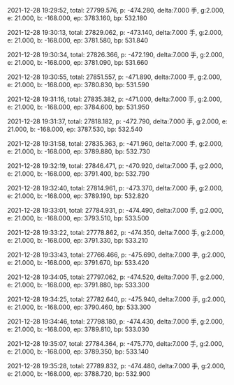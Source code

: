 2021-12-28 19:29:52, total: 27799.576, p: -474.280, delta:7.000 手, g:2.000, e: 21.000, b: -168.000, ep: 3783.160, bp: 532.180

2021-12-28 19:30:13, total: 27829.062, p: -473.140, delta:7.000 手, g:2.000, e: 21.000, b: -168.000, ep: 3781.580, bp: 531.840

2021-12-28 19:30:34, total: 27826.366, p: -472.190, delta:7.000 手, g:2.000, e: 21.000, b: -168.000, ep: 3781.090, bp: 531.660

2021-12-28 19:30:55, total: 27851.557, p: -471.890, delta:7.000 手, g:2.000, e: 21.000, b: -168.000, ep: 3780.830, bp: 531.590

2021-12-28 19:31:16, total: 27835.382, p: -471.000, delta:7.000 手, g:2.000, e: 21.000, b: -168.000, ep: 3784.600, bp: 531.950

2021-12-28 19:31:37, total: 27818.182, p: -472.790, delta:7.000 手, g:2.000, e: 21.000, b: -168.000, ep: 3787.530, bp: 532.540

2021-12-28 19:31:58, total: 27835.363, p: -471.960, delta:7.000 手, g:2.000, e: 21.000, b: -168.000, ep: 3789.880, bp: 532.730

2021-12-28 19:32:19, total: 27846.471, p: -470.920, delta:7.000 手, g:2.000, e: 21.000, b: -168.000, ep: 3791.400, bp: 532.790

2021-12-28 19:32:40, total: 27814.961, p: -473.370, delta:7.000 手, g:2.000, e: 21.000, b: -168.000, ep: 3789.190, bp: 532.820

2021-12-28 19:33:01, total: 27784.931, p: -474.490, delta:7.000 手, g:2.000, e: 21.000, b: -168.000, ep: 3793.510, bp: 533.500

2021-12-28 19:33:22, total: 27778.862, p: -474.350, delta:7.000 手, g:2.000, e: 21.000, b: -168.000, ep: 3791.330, bp: 533.210

2021-12-28 19:33:43, total: 27766.466, p: -475.690, delta:7.000 手, g:2.000, e: 21.000, b: -168.000, ep: 3791.670, bp: 533.420

2021-12-28 19:34:05, total: 27797.062, p: -474.520, delta:7.000 手, g:2.000, e: 21.000, b: -168.000, ep: 3791.880, bp: 533.300

2021-12-28 19:34:25, total: 27782.640, p: -475.940, delta:7.000 手, g:2.000, e: 21.000, b: -168.000, ep: 3790.460, bp: 533.300

2021-12-28 19:34:46, total: 27798.180, p: -474.430, delta:7.000 手, g:2.000, e: 21.000, b: -168.000, ep: 3789.810, bp: 533.030

2021-12-28 19:35:07, total: 27784.364, p: -475.770, delta:7.000 手, g:2.000, e: 21.000, b: -168.000, ep: 3789.350, bp: 533.140

2021-12-28 19:35:28, total: 27789.832, p: -474.480, delta:7.000 手, g:2.000, e: 21.000, b: -168.000, ep: 3788.720, bp: 532.900